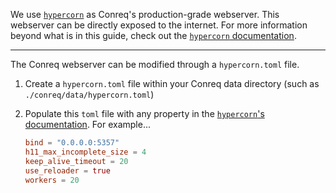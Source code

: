 We use [`hypercorn`](https://github.com/pgjones/hypercorn/) as Conreq's production-grade webserver. This webserver can be directly exposed to the internet. For more information beyond what is in this guide, check out the [`hypercorn` documentation](https://hypercorn.readthedocs.io/en/latest/).

---

The Conreq webserver can be modified through a `hypercorn.toml` file.

1.  Create a `hypercorn.toml` file within your Conreq data directory (such as `./conreq/data/hypercorn.toml`)

2.  Populate this `toml` file with any property in the [`hypercorn`'s documentation](https://hypercorn.readthedocs.io/en/latest/how_to_guides/configuring.html#configuration-options). For example...

    ```toml
    bind = "0.0.0.0:5357"
    h11_max_incomplete_size = 4
    keep_alive_timeout = 20
    use_reloader = true
    workers = 20
    ```
